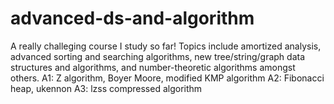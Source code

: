 # advanced-ds-and-algorithm
A really challeging course I study so far! Topics include amortized analysis, advanced sorting and searching algorithms, new tree/string/graph data structures and algorithms, and number-theoretic algorithms amongst others.
A1: Z algorithm, Boyer Moore, modified KMP algorithm
A2: Fibonacci heap, ukennon
A3: lzss compressed algorithm
